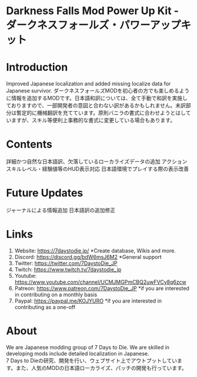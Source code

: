 # Darkness Falls Mod Power Up Kit - ダークネスフォールズ・パワーアップキット

# Introduction
Improved Japanese localization and added missing localize data for Japanese survivor.
ダークネスフォールズMODを初心者の方でも楽しめるように情報を追加するMODです。日本語和訳については、全て手動で和訳を実施しておりますので、一部開発者の意図と合わない訳があるかもしれません。未訳部分は暫定的に機械翻訳を充てています。原則バニラの書式に合わせようとはしていますが、スキル等便利上事務的な書式に変更している場合もあります。

# Contents
詳細かつ自然な日本語訳、欠落しているローカライズデータの追加
アクションスキルレベル・経験値等のHUD表示対応
日本語環境でプレイする際の表示改善

# Future Updates
ジャーナルによる情報追加
日本語訳の追加修正

# Links
1. Website: https://7daystodie.jp/ *Create database, Wikis and more.
2. Discord: https://discord.gg/bdW6msJ6M2 *General support
3. Twitter: https://twitter.com/7DaystoDie_JP
4. Twitch: https://www.twitch.tv/7daystodie_jp
5. Youtube: https://www.youtube.com/channel/UCMJMGPmCBQ2uwFVCy8q6zcw
7. Patreon: https://www.patreon.com/7DaystoDie_JP *if you are interested in contributing on a monthly basis
8. Paypal: https://paypal.me/KOJYURO *if you are interested in contributing as a one-off

# About
We are Japanese modding group of 7 Days to Die. We are skilled in developing mods include detailed localization in Japanese.<br>
7 Days to Dieの研究、開発を行い、ウェブサイト上でアウトプットしています。また、人気のMODの日本語ローカライズ、パッチの開発も行っています。
